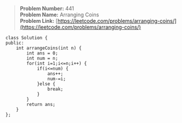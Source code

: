 > **Problem Number:** 441 <br>
> **Problem Name:** Arranging Coins <br>
> **Problem Link:** [https://leetcode.com/problems/arranging-coins/](https://leetcode.com/problems/arranging-coins/) <br>

    class Solution {
    public:
        int arrangeCoins(int n) {
            int ans = 0;
            int num = n;
            for(int i=1;i<=n;i++) {
                if(i<=num) {
                    ans++;
                    num-=i;
                }else {
                    break;
                }
            }
            return ans;
        }
    };